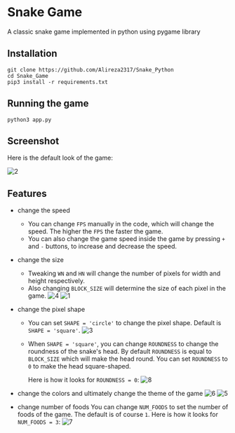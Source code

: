# Snake Game

A classic snake game implemented in python using pygame library

## Installation
``` shell
git clone https://github.com/Alireza2317/Snake_Python
cd Snake_Game
pip3 install -r requirements.txt
```

## Running the game

```
python3 app.py
```

## Screenshot

Here is the default look of the game:

![2](https://github.com/user-attachments/assets/14fe5359-1378-4f00-821c-f574c9f347eb)

## Features

- change the speed
	- You can change `FPS` manually in the code, which will change the speed. The higher the `FPS` the faster the game.
	- You can also change the game speed inside the game by pressing `+` and `-` buttons, to increase and decrease the speed.

- change the size
  	- Tweaking `WN` and `HN` will change the number of pixels for width and height respectively.
  	- Also changing `BLOCK_SIZE` will determine the size of each pixel in the game.
  		![4](https://github.com/user-attachments/assets/7e639013-d378-4693-86c7-8bb3b3586bd6)
		![1](https://github.com/user-attachments/assets/a039a5a1-28d6-42e3-a72d-d23c4ad4a17d)

- change the pixel shape
  	- You can set `SHAPE = 'circle'` to change the pixel shape. Default is `SHAPE = 'square'`.
  		![3](https://github.com/user-attachments/assets/13d6a6ef-f883-4b16-9085-2ea31f71b916)
	- When `SHAPE = 'square'`, you can change `ROUNDNESS` to change the roundness of the snake's head.
   		By default `ROUNDNESS` is equal to `BLOCK_SIZE` which will make the head round.
   		You can set `ROUNDNESS` to `0` to make the head square-shaped.

  		Here is how it looks for `ROUNDNESS = 0`:
   		![8](https://github.com/user-attachments/assets/41f030d6-9112-447c-bd5b-a2d45bf8b131)

- change the colors and ultimately change the theme of the game
	![6](https://github.com/user-attachments/assets/fb3d84d8-f84a-4507-8e4e-67d367df019b)
	![5](https://github.com/user-attachments/assets/4881ff0c-c303-4bbc-84cd-27c272443519)

- change number of foods
	You can change `NUM_FOODS` to set the number of foods of the game. The default is of course `1`.
	Here is how it looks for `NUM_FOODS = 3`:
	![7](https://github.com/user-attachments/assets/68fcf5bd-35a8-4c86-82b6-dc53c63f119f)

